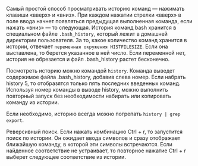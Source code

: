 Самый простой способ просматривать историю команд — нажимать клавиши «вверх» и «вниз». При каждом нажатии стрелки «вверх» в поле ввода начнет появляться предыдущая выполненная команда, если нажать «вниз» — то следующая. История команд bash хранится в специальном файле `.bash_history`, который лежит в домашней директории пользователя. За то, какое количество команд хранится в истории, отвечает `переменная окружения HISTFILESIZE`. Если она выставлена, то берется указанное в ней число. Если переменной нет, история не обрезается и файл .bash_history растет бесконечно.

Посмотреть историю можно командой `history`. Команда выведет содержимое файла .bash_history, добавив слева номер. Если набрать history 5, то отобразятся только пять последних введенных команд. Используя номер команды в выводе history, можно выполнить повторный запуск без необходимости набирать или копировать команду из истории.

Если необходимо, историю всегда можно погрепать `history | grep export`.

Реверсивный поиск. Если нажать комбинацию Ctrl + r, то запустится поиск по истории. Он ожидает ввода символов и сразу отображает ближайшую команду, в которой эти символы встречаются. Если найденное соответствие не устраивает, то повторное нажатие Ctrl + r выберет следующее соответствие из истории.
